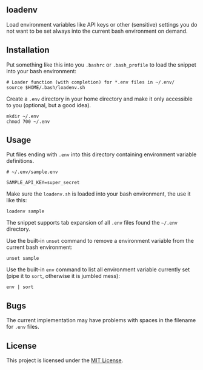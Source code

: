## loadenv

Load environment variables like API keys or other (sensitive) settings you do not want to be set always into the current bash environment on demand.

## Installation

Put something like this into you `.bashrc` or `.bash_profile` to load the snippet into your bash environment:

```shell
# Loader function (with completion) for *.env files in ~/.env/
source $HOME/.bash/loadenv.sh
```

Create a `.env` directory in your home directory and make it only accessible to you (optional, but a good idea).

```shell
mkdir ~/.env
chmod 700 ~/.env
```

## Usage

Put files ending with `.env` into this directory containing environment variable definitions.

```shell
# ~/.env/sample.env

SAMPLE_API_KEY=super_secret
```

Make sure the `loadenv.sh` is loaded into your bash environment, the use it like this:

```shell
loadenv sample
```

The snippet supports tab expansion of all `.env` files found the `~/.env` directory.

Use the built-in `unset` command to remove a environment variable from the current bash environment:

```shell
unset sample
```

Use the built-in `env` command to list all environment variable currently set (pipe it to `sort`, otherwise it is jumbled mess):

```shell
env | sort
```

## Bugs

The current implementation may have problems with spaces in the filename for `.env` files.

## License

This project is licensed under the [MIT License](LICENSE).
